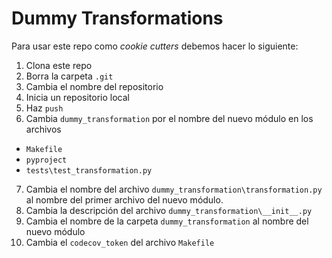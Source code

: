 # Dummy Transformations

Para usar este repo como _cookie cutters_ debemos hacer lo siguiente:

1. Clona este repo
1. Borra la carpeta `.git`
1. Cambia el nombre del repositorio
1. Inicia un repositorio local
1. Haz `push`
1. Cambia `dummy_transformation` por el nombre del nuevo módulo en los archivos
  - `Makefile`
  - `pyproject`
  - `tests\test_transformation.py`
7. Cambia el nombre del archivo `dummy_transformation\transformation.py` al nombre del primer
   archivo del nuevo módulo.
1. Cambia la descripción del archivo `dummy_transformation\__init__.py`
1. Cambia el nombre de la carpeta `dummy_transformation` al nombre del nuevo módulo
1. Cambia el `codecov_token` del archivo `Makefile`
